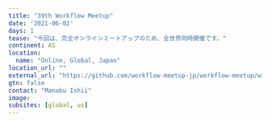 ```yaml
---
title: "39th Workflow Meetup"
date: '2021-06-02'
days: 1
tease: "今回は、完全オンラインミートアップのため、全世界同時開催です。"
continent: AS
location:
  name: "Online, Global, Japan"
location_url: ""
external_url: "https://github.com/workflow-meetup-jp/workflow-meetup/wiki/20210602"
gtn: false
contact: "Manabu Ishii"
image: 
subsites: [global, us]
---
```

